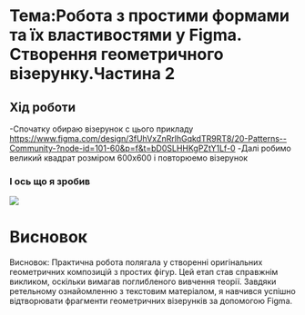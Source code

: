 # Тема:Робота з простими формами та їх властивостями у Figma. Створення геометричного візерунку.Частина 2

## Хід роботи 
-Спочатку обираю візерунок с цього прикладу https://www.figma.com/design/3fUhVxZnRrlhGqkdTR9RT8/20-Patterns--Community-?node-id=101-60&p=f&t=bD0SLHHKgPZtY1Lf-0
-Далі робимо великий квадрат розміром 600x600 і повторюемо візерунок

### І ось що я зробив 
![](Img/1)

# Висновок 
Висновок:
Практична робота полягала у створенні оригінальних геометричних композицій з простих фігур. Цей етап став справжнім викликом, оскільки вимагав поглибленого вивчення теорії. Завдяки ретельному ознайомленню з текстовим матеріалом, я навчився успішно відтворювати фрагменти геометричних візерунків за допомогою Figma.
